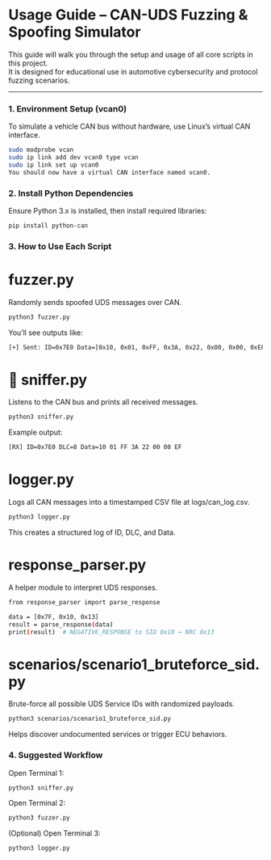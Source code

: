 # Usage Guide – CAN-UDS Fuzzing & Spoofing Simulator

This guide will walk you through the setup and usage of all core scripts in this project.  
It is designed for educational use in automotive cybersecurity and protocol fuzzing scenarios.

---

### 1. Environment Setup (vcan0)

To simulate a vehicle CAN bus without hardware, use Linux’s virtual CAN interface.

```bash
sudo modprobe vcan
sudo ip link add dev vcan0 type vcan
sudo ip link set up vcan0
You should now have a virtual CAN interface named vcan0.
```
### 2. Install Python Dependencies
Ensure Python 3.x is installed, then install required libraries:

```bash
pip install python-can
```

### 3. How to Use Each Script

# fuzzer.py
Randomly sends spoofed UDS messages over CAN.

```bash
python3 fuzzer.py
```
You’ll see outputs like:

```bash
[+] Sent: ID=0x7E0 Data=[0x10, 0x01, 0xFF, 0x3A, 0x22, 0x00, 0x00, 0xEF]
```

# 📡 sniffer.py
Listens to the CAN bus and prints all received messages.

```bash
python3 sniffer.py
```
Example output:

```bash
[RX] ID=0x7E0 DLC=8 Data=10 01 FF 3A 22 00 00 EF
```

# logger.py
Logs all CAN messages into a timestamped CSV file at logs/can_log.csv.

```bash
python3 logger.py
```
This creates a structured log of ID, DLC, and Data.

# response_parser.py
A helper module to interpret UDS responses.

```bash
from response_parser import parse_response

data = [0x7F, 0x10, 0x13]
result = parse_response(data)
print(result)  # NEGATIVE_RESPONSE to SID 0x10 → NRC 0x13
```

# scenarios/scenario1_bruteforce_sid.py
Brute-force all possible UDS Service IDs with randomized payloads.

```bash
python3 scenarios/scenario1_bruteforce_sid.py
```
Helps discover undocumented services or trigger ECU behaviors.

### 4. Suggested Workflow
Open Terminal 1:
```bash
python3 sniffer.py
```
Open Terminal 2:
```bash
python3 fuzzer.py
```
(Optional) Open Terminal 3:
```bash
python3 logger.py
```
